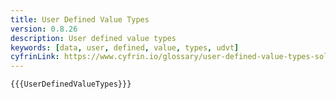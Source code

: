 ```yaml
---
title: User Defined Value Types
version: 0.8.26
description: User defined value types
keywords: [data, user, defined, value, types, udvt]
cyfrinLink: https://www.cyfrin.io/glossary/user-defined-value-types-solidity-code-example
---
```


```solidity
{{{UserDefinedValueTypes}}}
```
